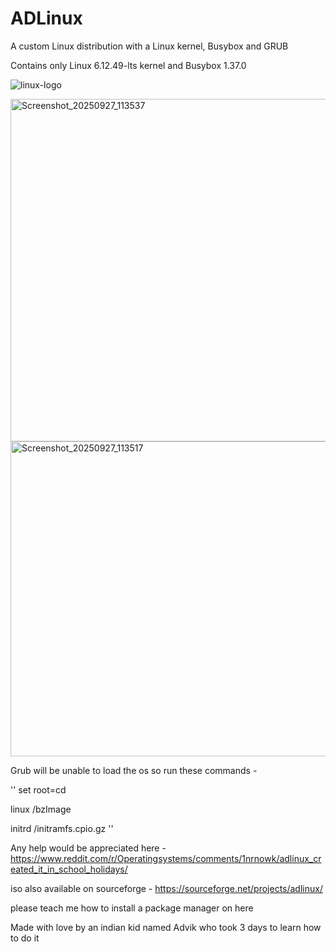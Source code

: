 # ADLinux
A custom Linux distribution with a Linux kernel, Busybox and GRUB

Contains only Linux 6.12.49-lts kernel and Busybox 1.37.0 

![linux-logo](https://github.com/user-attachments/assets/1089a523-5eb2-4c4f-825b-d35486214542)

<img width="787" height="548" alt="Screenshot_20250927_113537" src="https://github.com/user-attachments/assets/71a48c9b-2c60-4df0-9223-91e4a95a2002" />
<img width="771" height="504" alt="Screenshot_20250927_113517" src="https://github.com/user-attachments/assets/30071187-abd4-4d4b-93e0-da2fa3c1b212" />



Grub will be unable to load the os so run these commands - 

''
set root=cd

linux /bzImage

initrd /initramfs.cpio.gz 
''

Any help would be appreciated here - https://www.reddit.com/r/Operatingsystems/comments/1nrnowk/adlinux_created_it_in_school_holidays/

iso also available on sourceforge - https://sourceforge.net/projects/adlinux/

please teach me how to install a package manager on here

Made with love by an indian kid named Advik 
who took 3 days to learn how to do it
